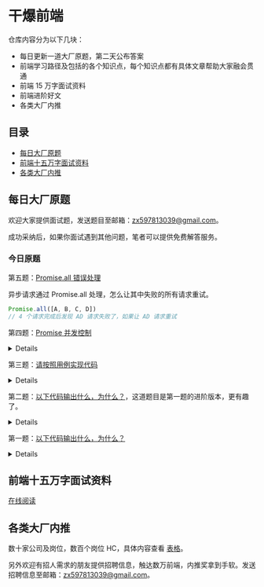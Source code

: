 # 干爆前端

仓库内容分为以下几块：

- 每日更新一道大厂原题，第二天公布答案
- 前端学习路径及包括的各个知识点，每个知识点都有具体文章帮助大家融会贯通
- 前端 15 万字面试资料
- 前端进阶好文
- 各类大厂内推

## 目录

- [每日大厂原题](#每日大厂原题)
- [前端十五万字面试资料](#前端十五万字面试资料)
- [各类大厂内推](#各类大厂内推)


## 每日大厂原题

欢迎大家提供面试题，发送题目至邮箱：zx597813039@gmail.com。

成功采纳后，如果你面试遇到其他问题，笔者可以提供免费解答服务。

### 今日原题

第五题：[Promise.all 错误处理](https://github.com/KieSun/fucking-frontend/issues/6)

异步请求通过 Promise.all 处理，怎么让其中失败的所有请求重试。

```js
Promise.all([A, B, C, D])
// 4 个请求完成后发现 AD 请求失败了，如果让 AD 请求重试
```

第四题：[Promise 并发控制](https://github.com/KieSun/fucking-frontend/issues/5)

<details>

页面上有三个按钮，分别为 A、B、C，点击各个按钮都会发送异步请求且互不影响，每次请求回来的数据都为按钮的名字。

请实现当用户依次点击 A、B、C、A、C、B 的时候，最终获取的数据为 ABCACB。

</details>

第三题：[请按照用例实现代码](https://github.com/KieSun/fucking-frontend/issues/3)

<details>

```js
// 请使用原生代码实现一个Events模块，可以实现自定义事件的订阅、触发、移除功能
const fn1 = (... args)=>console.log('I want sleep1', ... args)
const fn2 = (... args)=>console.log('I want sleep2', ... args)
const event = new Events();
event.on('sleep', fn1, 1, 2, 3);
event.on('sleep', fn2, 1, 2, 3);
event.fire('sleep', 4, 5, 6);
// I want sleep1 1 2 3 4 5 6
// I want sleep2 1 2 3 4 5 6
event.off('sleep', fn1);
event.once('sleep', () => console.log('I want sleep'));
event.fire('sleep');
// I want sleep2 1 2 3
// I want sleep
event.fire('sleep');
// I want sleep2 1 2 3
```

[答案](./Answer/1%20~%2010/3.md)

</details>

第二题：[以下代码输出什么，为什么？](https://github.com/KieSun/fucking-frontend/issues/2)，这道题目是第一题的进阶版本，更有趣了。

<details>

```js
try {
    let a = 0
    ;(async function() {
        a += 1
        console.log('inner', a)
        throw new Error('123')
        // a()
    })()
    console.log('outer', a)
} catch(e) {
    console.warn('Error', e)
}
```
[答案](./Answer/1%20~%2010/2.md)

</details>

第一题：[以下代码输出什么，为什么？](https://github.com/KieSun/fucking-frontend/issues/1)

<details>

```js
try {
    (async function() { a().b().c() })()
} catch (e) {
    console.log(`执行出错：${e.message}`)
}
```

[答案](./Answer/1%20~%2010/1.md)

</details>

## 前端十五万字面试资料

[在线阅读](https://yuchengkai.cn/home/)

## 各类大厂内推

数十家公司及岗位，数百个岗位 HC，具体内容查看 [表格](https://bitable.feishu.cn/appdL3vQNYWhT2hGnNRjlC9XoWD)。

另外欢迎有招人需求的朋友提供招聘信息，触达数万前端，内推奖拿到手软。发送招聘信息至邮箱：zx597813039@gmail.com。
